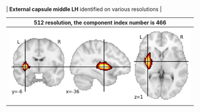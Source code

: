 


| **External capsule middle LH** identified on various resolutions |

| 512 resolution, the component index number is 466|  
|:---:|  
| ![Component 512](../512/final/466.jpg "From component 512: External capsule middle LH") |
